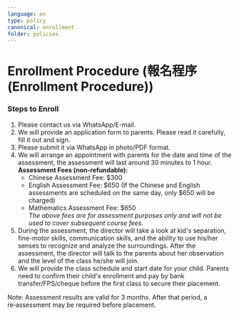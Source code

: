 ```yaml
---
language: en
type: policy
canonical: enrollment
folder: policies
---
```

# Enrollment Procedure (報名程序 (Enrollment Procedure))

### Steps to Enroll
1. Please contact us via WhatsApp/E-mail.  
2. We will provide an application form to parents. Please read it carefully, fill it out and sign.  
3. Please submit it via WhatsApp in photo/PDF format.  
4. We will arrange an appointment with parents for the date and time of the assessment, the assessment will last around 30 minutes to 1 hour.  
   **Assessment Fees (non‑refundable):**  
   - Chinese Assessment Fee: $300  
   - English Assessment Fee: $650 (If the Chinese and English assessments are scheduled on the same day, only $650 will be charged)  
   - Mathematics Assessment Fee: $650  
   *The above fees are for assessment purposes only and will not be used to cover subsequent course fees.*  
5. During the assessment, the director will take a look at kid's separation, fine-motor skills, communication skills, and the ability to use his/her senses to recognize and analyze the surroundings. After the assessment, the director will talk to the parents about her observation and the level of the class he/she will join.  
6. We will provide the class schedule and start date for your child. Parents need to confirm their child's enrollment and pay by bank transfer/FPS/cheque before the first class to secure their placement.

Note: Assessment results are valid for 3 months. After that period, a re‑assessment may be required before placement.